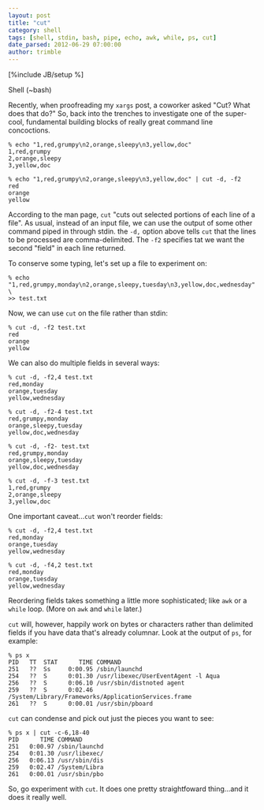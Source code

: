 ```yaml
---
layout: post
title: "cut"
category: shell
tags: [shell, stdin, bash, pipe, echo, awk, while, ps, cut]
date_parsed: 2012-06-29 07:00:00
author: trimble
---
```

[%include JB/setup %]

Shell (~bash)

Recently, when proofreading my `xargs` post, a coworker asked "Cut? What does that do?" So, back into the trenches to investigate one of the super-cool, fundamental building blocks of really great command line concoctions.

    % echo "1,red,grumpy\n2,orange,sleepy\n3,yellow,doc"
    1,red,grumpy
    2,orange,sleepy
    3,yellow,doc
    
    % echo "1,red,grumpy\n2,orange,sleepy\n3,yellow,doc" | cut -d, -f2
    red
    orange
    yellow

According to the man page, `cut` "cuts out selected portions of each line of a file". As usual, instead of an input file, we can use the output of some other command piped in through stdin. the `-d,` option above tells `cut` that the lines to be processed are comma-delimited. The `-f2` specifies tat we want the second "field" in each line returned.

To conserve some typing, let's set up a file to experiment on:

    % echo "1,red,grumpy,monday\n2,orange,sleepy,tuesday\n3,yellow,doc,wednesday" \
    >> test.txt


Now, we can use `cut` on the file rather than stdin:

    % cut -d, -f2 test.txt
    red
    orange
    yellow

We can also do multiple fields in several ways:

    % cut -d, -f2,4 test.txt
    red,monday
    orange,tuesday
    yellow,wednesday

    % cut -d, -f2-4 test.txt
    red,grumpy,monday
    orange,sleepy,tuesday
    yellow,doc,wednesday

    % cut -d, -f2- test.txt
    red,grumpy,monday
    orange,sleepy,tuesday
    yellow,doc,wednesday

    % cut -d, -f-3 test.txt
    1,red,grumpy
    2,orange,sleepy
    3,yellow,doc

One important caveat...`cut` won't reorder fields:

    % cut -d, -f2,4 test.txt
    red,monday
    orange,tuesday
    yellow,wednesday
    
    % cut -d, -f4,2 test.txt
    red,monday
    orange,tuesday
    yellow,wednesday

Reordering fields takes something a little more sophisticated; like `awk` or a `while` loop. (More on `awk` and `while` later.)

`cut` will, however, happily work on bytes or characters rather than delimited fields if you have data that's already columnar. Look at the output of `ps`, for example:

    % ps x
    PID   TT  STAT      TIME COMMAND
    251   ??  Ss     0:00.95 /sbin/launchd
    254   ??  S      0:01.30 /usr/libexec/UserEventAgent -l Aqua
    256   ??  S      0:06.10 /usr/sbin/distnoted agent
    259   ??  S      0:02.46 /System/Library/Frameworks/ApplicationServices.frame
    261   ??  S      0:00.01 /usr/sbin/pboard

`cut` can condense and pick out just the pieces you want to see:

    % ps x | cut -c-6,18-40 
    PID      TIME COMMAND
    251   0:00.97 /sbin/launchd
    254   0:01.30 /usr/libexec/
    256   0:06.13 /usr/sbin/dis
    259   0:02.47 /System/Libra
    261   0:00.01 /usr/sbin/pbo

So, go experiment with `cut`. It does one pretty straightfoward thing...and it does it really well.